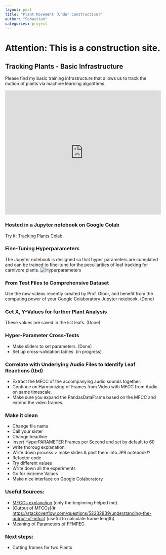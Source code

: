 ```yaml
---
layout: post
title: "Plant Movement [Under Construction]"
author: "Sebastian"
categories: project
---
```


# Attention: This is a construction site.

## Tracking Plants - Basic Infrastructure

Please find my basic training infrastructure that allows us to track the motion of plants via machine learning algorithms.
<iframe width="100%" height="400" src="https://www.youtube.com/embed/xgAhZQMkE7U?start=2" frameborder="0" allow="accelerometer; autoplay; encrypted-media; gyroscope; picture-in-picture" allowfullscreen></iframe>

### Hosted in a Jupyter notebook on Google Colab
Try it: [Tracking Plants Colab](https://github.com/plantions/video-edge-extractor/).

### Fine-Tuning Hyperparameters

The Jupyter notebook is designed so that hyper parameters are cumulated and can be trained to fine-tune for the peculiarities of leaf tracking for carnivore plants. ![Hyperparameters](https://i.imgur.com/uU0mCnt.png)

### From Test Files to Comprehensive Dataset

Use the new videos recently created by Prof. Gloor, and benefit from the computing power of your Google Colaboratory Jupyter notebook. (Done)

### Get X, Y-Values for further Plant Analysis
These values are saved in the list leafs. (Done)

### Hyper-Parameter Cross-Tests

- Make sliders to set parameters. (Done)
- Set up cross-validation tables. (in progress)

### Correlate with Underlying Audio Files to Identify Leaf Reactions (tbd)
- Extract the MFCC of the accompanying audio sounds together.
- Continue on Harmonizing of Frames from Video with MFCC from Audio on same timescale.
- Make sure you expand the PandasDataFrame based on the MFCC and extend the video frames.

### Make it clean

- Change file name
- Call your sister
- Change headline
- Insert HyperPARAMETER Frames per Second and set by default to 60
- write thoroug explanation
- Write down process > make slides & post them into JPR notebook!?
- Refactor code
- Try different values
- Write down all the experiments
- Go for extreme Values
- Make nice interface on Google Colaboratory

### Useful Sources:
- [MFCCs explanation](https://towardsdatascience.com/how-i-understood-what-features-to-consider-while-training-audio-files-eedfb6e9002b) (only the beginning helped me).
- [Output of MFCCs](# https://stackoverflow.com/questions/52232839/understanding-the-output-of-mfcc) (useful to calculate frame length).
- [Meaning of Parameters of FFMPEG](https://stackoverflow.com/questions/9913032/how-can-i-extract-audio-from-video-with-ffmpeg)

### Next steps:

- Cutting frames for two Plants
